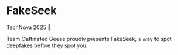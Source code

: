 # FakeSeek
TechNova 2025 🫶

Team Caffinated Geese proudly presents FakeSeek, a way to spot deepfakes before they spot you. 
